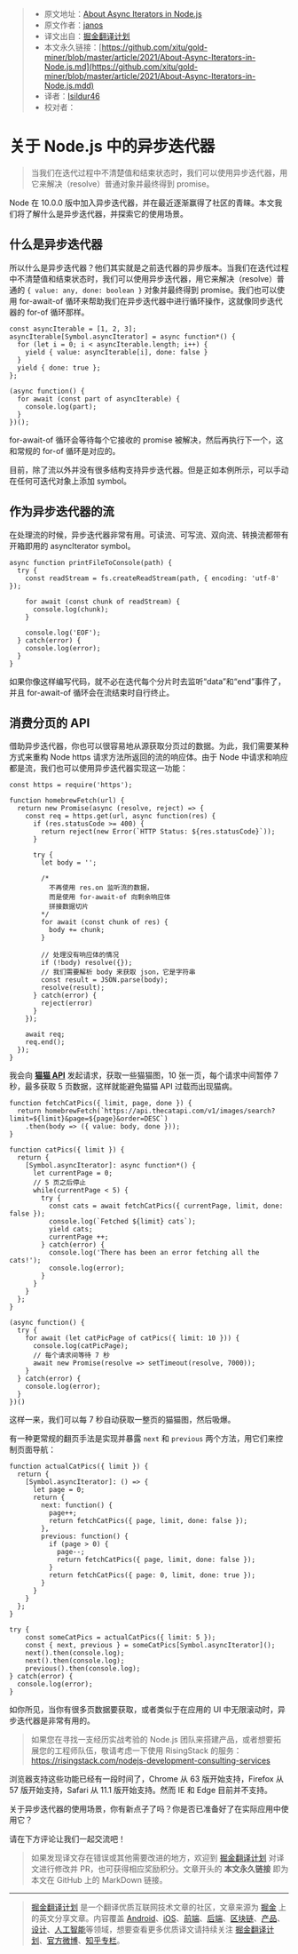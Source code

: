 > * 原文地址：[About Async Iterators in Node.js](https://blog.risingstack.com/async-iterators-in-node-js/)
> * 原文作者：[janos](https://blog.risingstack.com/author/janos/)
> * 译文出自：[掘金翻译计划](https://github.com/xitu/gold-miner)
> * 本文永久链接：[https://github.com/xitu/gold-miner/blob/master/article/2021/About-Async-Iterators-in-Node.js.md](https://github.com/xitu/gold-miner/blob/master/article/2021/About-Async-Iterators-in-Node.js.mdd)
> * 译者：[Isildur46](https://github.com/Isildur46)
> * 校对者：

# 关于 Node.js 中的异步迭代器
> 当我们在迭代过程中不清楚值和结束状态时，我们可以使用异步迭代器，用它来解决（resolve）普通对象并最终得到 promise。

Node 在 10.0.0 版中加入异步迭代器，并在最近逐渐赢得了社区的青睐。本文我们将了解什么是异步迭代器，并探索它的使用场景。

## **什么是异步迭代器**

所以什么是异步迭代器？他们其实就是之前迭代器的异步版本。当我们在迭代过程中不清楚值和结束状态时，我们可以使用异步迭代器，用它来解决（resolve）普通的 `{ value: any, done: boolean }` 对象并最终得到 promise。我们也可以使用 for-await-of 循环来帮助我们在异步迭代器中进行循环操作，这就像同步迭代器的 for-of 循环那样。

```
const asyncIterable = [1, 2, 3];
asyncIterable[Symbol.asyncIterator] = async function*() {
  for (let i = 0; i < asyncIterable.length; i++) {
    yield { value: asyncIterable[i], done: false }
  }
  yield { done: true };
};

(async function() {
  for await (const part of asyncIterable) {
    console.log(part);
  }
})();

```

for-await-of 循环会等待每个它接收的 promise 被解决，然后再执行下一个，这和常规的 for-of 循环是对应的。

目前，除了流以外并没有很多结构支持异步迭代器。但是正如本例所示，可以手动在任何可迭代对象上添加 symbol。

## **作为异步迭代器的流**

在处理流的时候，异步迭代器非常有用。可读流、可写流、双向流、转换流都带有开箱即用的 asyncIterator symbol。

```
async function printFileToConsole(path) {
  try {
    const readStream = fs.createReadStream(path, { encoding: 'utf-8' });

    for await (const chunk of readStream) {
      console.log(chunk);
    }

    console.log('EOF');
  } catch(error) {
    console.log(error);
  }
}

```

如果你像这样编写代码，就不必在迭代每个分片时去监听“data”和“end”事件了，并且 for-await-of 循环会在流结束时自行终止。

## **消费分页的 API**

借助异步迭代器，你也可以很容易地从源获取分页过的数据。为此，我们需要某种方式来重构 Node https 请求方法所返回的流的响应体。由于 Node 中请求和响应都是流，我们也可以使用异步迭代器实现这一功能：

```
const https = require('https');

function homebrewFetch(url) {
  return new Promise(async (resolve, reject) => {
    const req = https.get(url, async function(res) {
      if (res.statusCode >= 400) {
        return reject(new Error(`HTTP Status: ${res.statusCode}`));
      }

      try {
        let body = '';

        /*
          不再使用 res.on 监听流的数据，
          而是使用 for-await-of 向剩余响应体
          拼接数据切片
        */
        for await (const chunk of res) {
          body += chunk;
        }
    
        // 处理没有响应体的情况
        if (!body) resolve({});
        // 我们需要解析 body 来获取 json，它是字符串
        const result = JSON.parse(body);
        resolve(result);
      } catch(error) {
        reject(error)
      }
    });

    await req;
    req.end();
  });
}

```

我会向 **[猫猫 API](https://thecatapi.com/)** 发起请求，获取一些猫猫图，10 张一页，每个请求中间暂停 7 秒，最多获取 5 页数据，这样就能避免猫猫 API 过载而出现猫病。

```
function fetchCatPics({ limit, page, done }) {
  return homebrewFetch(`https://api.thecatapi.com/v1/images/search?limit=${limit}&page=${page}&order=DESC`)
    .then(body => ({ value: body, done }));
}

function catPics({ limit }) {
  return {
    [Symbol.asyncIterator]: async function*() {
      let currentPage = 0;
      // 5 页之后停止
      while(currentPage < 5) {
        try {
          const cats = await fetchCatPics({ currentPage, limit, done: false });
          console.log(`Fetched ${limit} cats`);
          yield cats;
          currentPage ++;
        } catch(error) {
          console.log('There has been an error fetching all the cats!');
          console.log(error);
        }
      }
    }
  };
}

(async function() {
  try {
    for await (let catPicPage of catPics({ limit: 10 })) {
      console.log(catPicPage);
      // 每个请求间等待 7 秒
      await new Promise(resolve => setTimeout(resolve, 7000));
    }
  } catch(error) {
    console.log(error);
  }
})()

```

这样一来，我们可以每 7 秒自动获取一整页的猫猫图，然后吸爆。

有一种更常规的翻页手法是实现并暴露 `next` 和 `previous` 两个方法，用它们来控制页面导航：

```
function actualCatPics({ limit }) {
  return {
    [Symbol.asyncIterator]: () => {
      let page = 0;
      return {
        next: function() {
          page++;
          return fetchCatPics({ page, limit, done: false });
        },
        previous: function() {
          if (page > 0) {
            page--;
            return fetchCatPics({ page, limit, done: false });
          }
          return fetchCatPics({ page: 0, limit, done: true });
        }
      }
    }
  };
}

try {
    const someCatPics = actualCatPics({ limit: 5 });
    const { next, previous } = someCatPics[Symbol.asyncIterator]();
    next().then(console.log);
    next().then(console.log);
    previous().then(console.log);
} catch(error) {
  console.log(error);
}

```

如你所见，当你有很多页数据要获取，或者类似于在应用的 UI 中无限滚动时，异步迭代器是非常有用的。

> 如果您在寻找一支经历实战考验的 Node.js 团队来搭建产品，或者想要拓展您的工程师队伍，敬请考虑一下使用 RisingStack 的服务：https://risingstack.com/nodejs-development-consulting-services

浏览器支持这些功能已经有一段时间了，Chrome 从 63 版开始支持，Firefox 从 57 版开始支持，Safari 从 11.1 版开始支持。然而 IE 和 Edge 目前并不支持。

关于异步迭代器的使用场景，你有新点子了吗？你是否已准备好了在实际应用中使用它？

请在下方评论让我们一起交流吧！

> 如果发现译文存在错误或其他需要改进的地方，欢迎到 [掘金翻译计划](https://github.com/xitu/gold-miner) 对译文进行修改并 PR，也可获得相应奖励积分。文章开头的 **本文永久链接** 即为本文在 GitHub 上的 MarkDown 链接。

---

> [掘金翻译计划](https://github.com/xitu/gold-miner) 是一个翻译优质互联网技术文章的社区，文章来源为 [掘金](https://juejin.im) 上的英文分享文章。内容覆盖 [Android](https://github.com/xitu/gold-miner#android)、[iOS](https://github.com/xitu/gold-miner#ios)、[前端](https://github.com/xitu/gold-miner#前端)、[后端](https://github.com/xitu/gold-miner#后端)、[区块链](https://github.com/xitu/gold-miner#区块链)、[产品](https://github.com/xitu/gold-miner#产品)、[设计](https://github.com/xitu/gold-miner#设计)、[人工智能](https://github.com/xitu/gold-miner#人工智能)等领域，想要查看更多优质译文请持续关注 [掘金翻译计划](https://github.com/xitu/gold-miner)、[官方微博](http://weibo.com/juejinfanyi)、[知乎专栏](https://zhuanlan.zhihu.com/juejinfanyi)。

